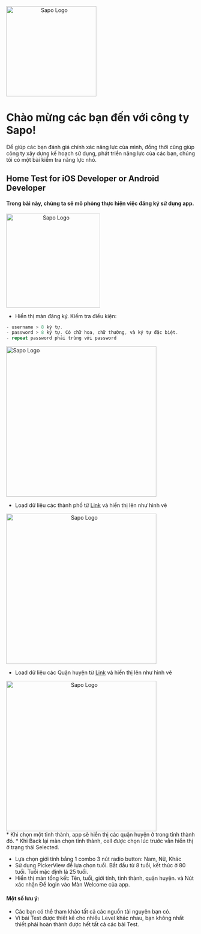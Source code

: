 <img style="display:block; text-align:center" src="https://raw.githubusercontent.com/sapo-tech/home_test_mobile/master/Sapo-logo-noel.png" alt="Sapo Logo" max-width="100%" height="240px"/> 

# Chào mừng các bạn đến với công ty Sapo! 

Để giúp các bạn đánh giá chính xác năng lực của mình, đồng thời cũng giúp công ty xây dựng kế hoạch sử dụng, phát triển năng lực của các bạn, chúng tôi có một bài kiểm tra năng lực nhỏ. 

## Home Test for iOS Developer or Android Developer

#### Trong bài này, chúng ta sẽ mô phỏng thực hiện việc đăng ký sử dụng app.
<img style="display:block; text-align:center" src="https://raw.githubusercontent.com/sapo-tech/home_test_mobile/master/0.%20Overview.png" alt="Sapo Logo" max-width="100%" height="250px"/> 

* Hiển thị màn đăng ký. Kiểm tra điều kiện:  
```swift
- username > 8 ký tự.
- password > 8 ký tự. Có chữ hoa, chữ thường, và ký tự đặc biệt.
- repeat password phải trùng với password
```
<img  src="https://raw.githubusercontent.com/sapo-tech/home_test_mobile/master/1.%20Username%20Password.jpg" alt="Sapo Logo" max-width="100%" height="400px"/> 

* Load dữ liệu các thành phố từ [Link](https://raw.githubusercontent.com/sapo-tech/home_test_mobile/master/Cities.json) và hiển thị lên như hình vẽ 
<img style="display:block; text-align:center" src="https://raw.githubusercontent.com/sapo-tech/home_test_mobile/master/2.%20City%20Selection.jpg" alt="Sapo Logo" max-width="100%" height="400px"/> 

* Load dữ liệu các Quận huyện từ [Link](https://raw.githubusercontent.com/sapo-tech/home_test_mobile/master/Districts.json) và hiển thị lên như hình vẽ 

<img style="display:block; text-align:center" src="https://raw.githubusercontent.com/sapo-tech/home_test_mobile/master/3.%20Dictrict%20Selection.jpg" alt="Sapo Logo" max-width="100%" height="400px"/>
* Khi chọn một tỉnh thành, app sẽ hiển thị các quận huyện ở trong tỉnh thành đó.
* Khi Back lại màn chọn tỉnh thành, cell được chọn lúc trước vẫn hiển thị ở trạng thái Selected.

* Lựa chọn giới tính bằng 1 combo 3 nút radio button: Nam, Nữ, Khác
* Sử dụng PickerView để lựa chọn tuổi. Bắt đầu từ 8 tuổi, kết thúc ở 80 tuổi. Tuổi mặc định là 25 tuổi.
* Hiển thị màn tổng kết: Tên, tuổi, giới tính, tỉnh thành, quận huyện. và Nút xác nhận Để login vào Màn Welcome của app. 

#### Một số lưu ý:
* Các bạn có thể tham khảo tất cả các nguồn tài nguyên bạn có.
* Vì bài Test được thiết kế cho nhiều Level khác nhau, bạn không nhất thiết phải hoàn thành được hết tất cả các bài Test.



